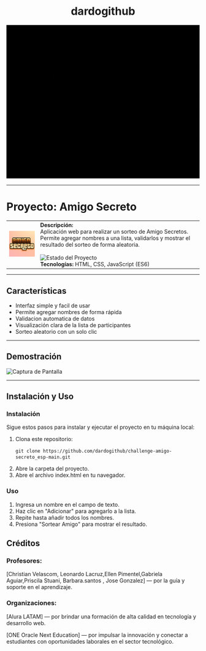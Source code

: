 <h1 align="center">dardogithub</h1>

<p align="center">
  <img src="media/dardogithub.gif" alt="dardogithub" width="760" height="400" />
</p>

---

#  Proyecto: Amigo Secreto 

<table>
  <tr>
    <td>
      <img src="media/amigoSecreto.png" alt="Logo del Proyecto" width="200">
    </td>
    <td>
      <strong> Descripción:</strong><br>
      Aplicación web para realizar un sorteo de Amigo Secretos.  
      Permite agregar nombres a una lista, validarlos y mostrar el resultado del sorteo de forma aleatoria.  
      <br><br>
      <strong></strong> <img src="https://img.shields.io/badge/Estado-en%20desarrollo-yellow" alt="Estado del Proyecto"><br>
      <strong>Tecnologías:</strong> HTML, CSS, JavaScript (ES6)<br>
    </td>
  </tr>
</table>

---

##  Características

- Interfaz simple y facil de usar
- Permite agregar nombres de forma rápida
- Validacion automatica de datos
- Visualización clara de la lista de participantes
- Sorteo aleatorio con un solo clic

---

##  Demostración

![Captura de Pantalla](ruta/a/tu/captura.png)

---

##  Instalación y Uso

### Instalación

Sigue estos pasos para instalar y ejecutar el proyecto en tu máquina local:

1. Clona este repositorio:
   ```
   git clone https://github.com/dardogithub/challenge-amigo-secreto_esp-main.git
2. Abre la carpeta del proyecto.
3. Abre el archivo index.html en tu navegador.

### Uso

1. Ingresa un nombre en el campo de texto.
3. Haz clic en "Adicionar" para agregarlo a la lista.
4. Repite hasta añadir todos los nombres.
5. Presiona "Sortear Amigo" para mostrar el resultado.

## Créditos

### Profesores: 

[Christian Velascom, Leonardo Lacruz,Ellen Pimentel,Gabriela Aguiar,Priscila Stuani, Barbara.santos
, Jose Gonzalez] — por la guía y soporte en el aprendizaje.

### Organizaciones:

[Alura LATAM] — por brindar una formación de alta calidad en tecnología y desarrollo web.

[ONE Oracle Next Education] — por impulsar la innovación y conectar a estudiantes con oportunidades laborales en el sector tecnológico.
   
